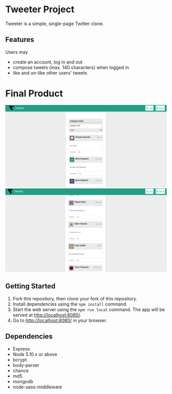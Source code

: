 # Tweeter Project

Tweeter is a simple, single-page Twitter clone.

## Features

Users may
- create an account, log in and out
- compose tweets (max. 140 characters) when logged in
- like and un-like other users' tweets

# Final Product
!['Screenshot of tweet compose box'](https://github.com/byeong0430/tweeter/blob/master/server/docs/tweet%20compose%20box.png)
!['Screenshot of tweets'](https://github.com/byeong0430/tweeter/blob/master/server/docs/tweets.png)

## Getting Started

1. Fork this repository, then clone your fork of this repository.
2. Install dependencies using the `npm install` command.
3. Start the web server using the `npm run local` command. The app will be served at <http://localhost:8080/>.
4. Go to <http://localhost:8080/> in your browser.

## Dependencies

- Express
- Node 5.10.x or above
- bcrypt
- body-parser
- chance
- md5
- mongodb
- node-sass-middleware